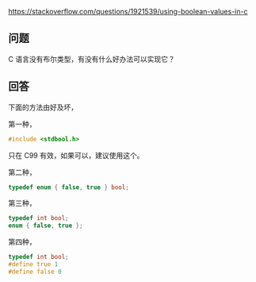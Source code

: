 <https://stackoverflow.com/questions/1921539/using-boolean-values-in-c>

## 问题

C 语言没有布尔类型，有没有什么好办法可以实现它？

## 回答

下面的方法由好及坏，

第一种，

```c
#include <stdbool.h>
```

只在 C99 有效，如果可以，建议使用这个。

第二种，

```c
typedef enum { false, true } bool;
```

第三种，

```c
typedef int bool;
enum { false, true };
```

第四种，

```c
typedef int bool;
#define true 1
#define false 0
```
